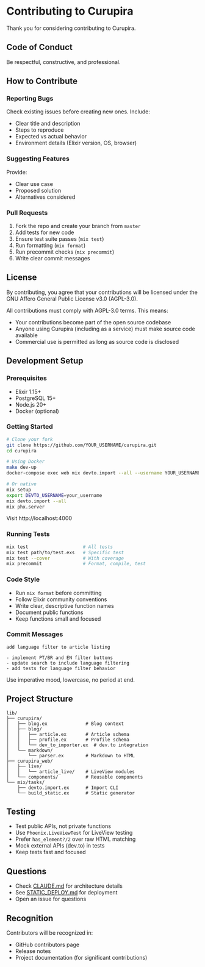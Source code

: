 # Contributing to Curupira

Thank you for considering contributing to Curupira.

## Code of Conduct

Be respectful, constructive, and professional.

## How to Contribute

### Reporting Bugs

Check existing issues before creating new ones. Include:

- Clear title and description
- Steps to reproduce
- Expected vs actual behavior
- Environment details (Elixir version, OS, browser)

### Suggesting Features

Provide:

- Clear use case
- Proposed solution
- Alternatives considered

### Pull Requests

1. Fork the repo and create your branch from `master`
2. Add tests for new code
3. Ensure test suite passes (`mix test`)
4. Run formatting (`mix format`)
5. Run precommit checks (`mix precommit`)
6. Write clear commit messages

## License

By contributing, you agree that your contributions will be licensed under the GNU Affero General Public License v3.0 (AGPL-3.0).

All contributions must comply with AGPL-3.0 terms. This means:

- Your contributions become part of the open source codebase
- Anyone using Curupira (including as a service) must make source code available
- Commercial use is permitted as long as source code is disclosed

## Development Setup

### Prerequisites

- Elixir 1.15+
- PostgreSQL 15+
- Node.js 20+
- Docker (optional)

### Getting Started

```bash
# Clone your fork
git clone https://github.com/YOUR_USERNAME/curupira.git
cd curupira

# Using Docker
make dev-up
docker-compose exec web mix devto.import --all --username YOUR_USERNAME

# Or native
mix setup
export DEVTO_USERNAME=your_username
mix devto.import --all
mix phx.server
```

Visit http://localhost:4000

### Running Tests

```bash
mix test                    # All tests
mix test path/to/test.exs   # Specific test
mix test --cover            # With coverage
mix precommit               # Format, compile, test
```

### Code Style

- Run `mix format` before committing
- Follow Elixir community conventions
- Write clear, descriptive function names
- Document public functions
- Keep functions small and focused

### Commit Messages

```
add language filter to article listing

- implement PT/BR and EN filter buttons
- update search to include language filtering
- add tests for language filter behavior
```

Use imperative mood, lowercase, no period at end.

## Project Structure

```
lib/
├── curupira/
│   ├── blog.ex              # Blog context
│   ├── blog/
│   │   ├── article.ex       # Article schema
│   │   ├── profile.ex       # Profile schema
│   │   └── dev_to_importer.ex  # dev.to integration
│   └── markdown/
│       └── parser.ex        # Markdown to HTML
├── curupira_web/
│   ├── live/
│   │   └── article_live/    # LiveView modules
│   └── components/          # Reusable components
└── mix/tasks/
    ├── devto.import.ex      # Import CLI
    └── build_static.ex      # Static generator
```

## Testing

- Test public APIs, not private functions
- Use `Phoenix.LiveViewTest` for LiveView testing
- Prefer `has_element?/2` over raw HTML matching
- Mock external APIs (dev.to) in tests
- Keep tests fast and focused

## Questions

- Check [CLAUDE.md](CLAUDE.md) for architecture details
- See [STATIC_DEPLOY.md](STATIC_DEPLOY.md) for deployment
- Open an issue for questions

## Recognition

Contributors will be recognized in:
- GitHub contributors page
- Release notes
- Project documentation (for significant contributions)

